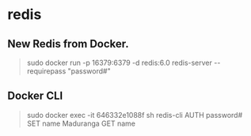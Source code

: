 # redis

 ## New Redis from Docker.
 > sudo docker run -p 16379:6379 -d redis:6.0 redis-server --requirepass "password#"
 
 ## Docker CLI
 > sudo docker exec -it 646332e1088f sh
 > redis-cli
 > AUTH password#
 > SET name Maduranga
 > GET name

 
 
